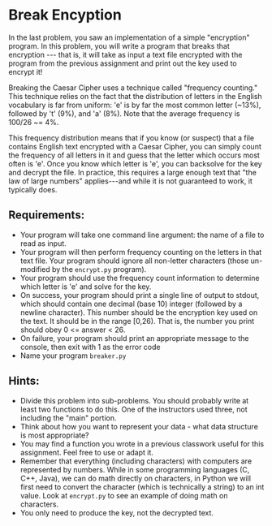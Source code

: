 # Break Encyption

In the last problem, you saw an implementation of a simple "encryption" 
program.  In this problem, you will write a program that breaks that 
encryption --- that is, it will take as input a text file encrypted with 
the program from the previous assignment and print out the key used to 
encrypt it!

Breaking the Caesar Cipher uses a technique called "frequency counting." 
This technique relies on the fact that the distribution of letters in 
the English vocabulary is far from uniform: 'e' is by far the most common
letter (~13%), followed by 't' (9%), and 'a' (8%).  Note that the average 
frequency is 100/26 ~= 4%. 

This frequency distribution means that if you know (or suspect) that a file 
contains English text encrypted with a Caesar Cipher, you can simply count 
the frequency of all letters in it and guess that the letter which occurs 
most often is 'e'.  Once you know which letter is 'e', you can backsolve 
for the key and decrypt the file. In practice, this requires a large enough 
text that "the law of large numbers" applies---and while it is not guaranteed
to work, it typically does.

## Requirements:
 - Your program will take one command line argument: the name of a 
   file to read as input.
 - Your program will then perform frequency counting on the letters in that 
   text file.  Your program should ignore all non-letter characters 
   (those un-modified by the `encrypt.py` program).
 - Your program should use the frequency count information to determine 
   which letter is 'e' and solve for the key.
 - On success, your program should print a single line of output to stdout, 
   which should contain one decimal (base 10) integer (followed by a newline 
   character).  This number should be the encryption key used on the text. 
   It should be in the range [0,26).  That is, the number you print should
   obey 0 <= answer < 26.
 - On failure, your program should print an appropriate message to the console, 
   then exit with 1 as the error code
 - Name your program  `breaker.py`

## Hints:
 - Divide this problem into sub-problems.  You should probably write at 
   least two functions to do this. One of the instructors used three, 
   not including the "main" portion.
 - Think about how you want to represent your data - what data structure 
   is most appropriate?
 - You may find a function you wrote in a previous classwork useful for this
   assignment.  Feel free to use or adapt it.
 - Remember that everything (including characters) with computers are 
   represented by numbers. While in some programming languages (C, C++, Java), 
   we can do math directly on characters, in Python we will first need to 
   convert the character (which is technically a string) to an int value. 
   Look at `encrypt.py` to see an example of doing math on characters.
 - You only need to produce the key, not the decrypted text.
